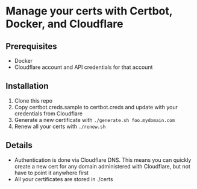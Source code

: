 # Manage your certs with Certbot, Docker, and Cloudflare

## Prerequisites

- Docker
- Cloudflare account and API credentials for that account

## Installation

1. Clone this repo
1. Copy certbot.creds.sample to certbot.creds and update with your credentials from Cloudflare
1. Generate a new certificate with `./generate.sh foo.mydomain.com`
1. Renew all your certs with `./renew.sh`

## Details

- Authentication is done via Cloudflare DNS. This means you can quickly create a new cert for any domain administered with Cloudflare, but not have to point it anywhere first
- All your certificates are stored in ./certs
